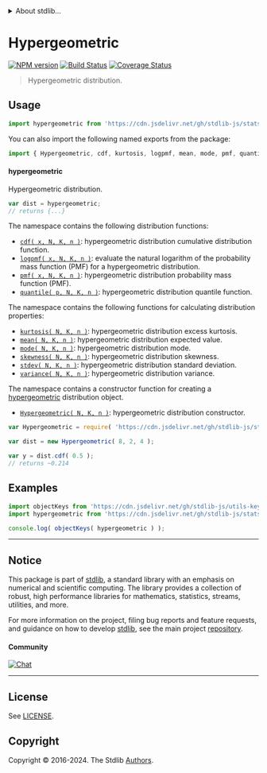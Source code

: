 <!--

@license Apache-2.0

Copyright (c) 2018 The Stdlib Authors.

Licensed under the Apache License, Version 2.0 (the "License");
you may not use this file except in compliance with the License.
You may obtain a copy of the License at

   http://www.apache.org/licenses/LICENSE-2.0

Unless required by applicable law or agreed to in writing, software
distributed under the License is distributed on an "AS IS" BASIS,
WITHOUT WARRANTIES OR CONDITIONS OF ANY KIND, either express or implied.
See the License for the specific language governing permissions and
limitations under the License.

-->


<details>
  <summary>
    About stdlib...
  </summary>
  <p>We believe in a future in which the web is a preferred environment for numerical computation. To help realize this future, we've built stdlib. stdlib is a standard library, with an emphasis on numerical and scientific computation, written in JavaScript (and C) for execution in browsers and in Node.js.</p>
  <p>The library is fully decomposable, being architected in such a way that you can swap out and mix and match APIs and functionality to cater to your exact preferences and use cases.</p>
  <p>When you use stdlib, you can be absolutely certain that you are using the most thorough, rigorous, well-written, studied, documented, tested, measured, and high-quality code out there.</p>
  <p>To join us in bringing numerical computing to the web, get started by checking us out on <a href="https://github.com/stdlib-js/stdlib">GitHub</a>, and please consider <a href="https://opencollective.com/stdlib">financially supporting stdlib</a>. We greatly appreciate your continued support!</p>
</details>

# Hypergeometric

[![NPM version][npm-image]][npm-url] [![Build Status][test-image]][test-url] [![Coverage Status][coverage-image]][coverage-url] <!-- [![dependencies][dependencies-image]][dependencies-url] -->

> Hypergeometric distribution.



<section class="usage">

## Usage

```javascript
import hypergeometric from 'https://cdn.jsdelivr.net/gh/stdlib-js/stats-base-dists-hypergeometric@deno/mod.js';
```

You can also import the following named exports from the package:

```javascript
import { Hypergeometric, cdf, kurtosis, logpmf, mean, mode, pmf, quantile, skewness, stdev, variance } from 'https://cdn.jsdelivr.net/gh/stdlib-js/stats-base-dists-hypergeometric@deno/mod.js';
```

#### hypergeometric

Hypergeometric distribution.

```javascript
var dist = hypergeometric;
// returns {...}
```

The namespace contains the following distribution functions:

<!-- <toc pattern="*+(cdf|pmf|mgf|quantile)*"> -->

<div class="namespace-toc">

-   <span class="signature">[`cdf( x, N, K, n )`][@stdlib/stats/base/dists/hypergeometric/cdf]</span><span class="delimiter">: </span><span class="description">hypergeometric distribution cumulative distribution function.</span>
-   <span class="signature">[`logpmf( x, N, K, n )`][@stdlib/stats/base/dists/hypergeometric/logpmf]</span><span class="delimiter">: </span><span class="description">evaluate the natural logarithm of the probability mass function (PMF) for a hypergeometric distribution.</span>
-   <span class="signature">[`pmf( x, N, K, n )`][@stdlib/stats/base/dists/hypergeometric/pmf]</span><span class="delimiter">: </span><span class="description">hypergeometric distribution probability mass function (PMF).</span>
-   <span class="signature">[`quantile( p, N, K, n )`][@stdlib/stats/base/dists/hypergeometric/quantile]</span><span class="delimiter">: </span><span class="description">hypergeometric distribution quantile function.</span>

</div>

<!-- </toc> -->

The namespace contains the following functions for calculating distribution properties:

<!-- <toc pattern="*+(entropy|kurtosis|mean|median|mode|skewness|stdev|variance)*"> -->

<div class="namespace-toc">

-   <span class="signature">[`kurtosis( N, K, n )`][@stdlib/stats/base/dists/hypergeometric/kurtosis]</span><span class="delimiter">: </span><span class="description">hypergeometric distribution excess kurtosis.</span>
-   <span class="signature">[`mean( N, K, n )`][@stdlib/stats/base/dists/hypergeometric/mean]</span><span class="delimiter">: </span><span class="description">hypergeometric distribution expected value.</span>
-   <span class="signature">[`mode( N, K, n )`][@stdlib/stats/base/dists/hypergeometric/mode]</span><span class="delimiter">: </span><span class="description">hypergeometric distribution mode.</span>
-   <span class="signature">[`skewness( N, K, n )`][@stdlib/stats/base/dists/hypergeometric/skewness]</span><span class="delimiter">: </span><span class="description">hypergeometric distribution skewness.</span>
-   <span class="signature">[`stdev( N, K, n )`][@stdlib/stats/base/dists/hypergeometric/stdev]</span><span class="delimiter">: </span><span class="description">hypergeometric distribution standard deviation.</span>
-   <span class="signature">[`variance( N, K, n )`][@stdlib/stats/base/dists/hypergeometric/variance]</span><span class="delimiter">: </span><span class="description">hypergeometric distribution variance.</span>

</div>

<!-- </toc> -->

The namespace contains a constructor function for creating a [hypergeometric][hypergeometric-distribution] distribution object.

<!-- <toc pattern="*ctor*"> -->

<div class="namespace-toc">

-   <span class="signature">[`Hypergeometric( N, K, n )`][@stdlib/stats/base/dists/hypergeometric/ctor]</span><span class="delimiter">: </span><span class="description">hypergeometric distribution constructor.</span>

</div>

<!-- </toc> -->

```javascript
var Hypergeometric = require( 'https://cdn.jsdelivr.net/gh/stdlib-js/stats-base-dists-hypergeometric' ).Hypergeometric;

var dist = new Hypergeometric( 8, 2, 4 );

var y = dist.cdf( 0.5 );
// returns ~0.214
```

</section>

<!-- /.usage -->

<section class="examples">

## Examples

<!-- TODO: better examples -->

<!-- eslint no-undef: "error" -->

```javascript
import objectKeys from 'https://cdn.jsdelivr.net/gh/stdlib-js/utils-keys@deno/mod.js';
import hypergeometric from 'https://cdn.jsdelivr.net/gh/stdlib-js/stats-base-dists-hypergeometric@deno/mod.js';

console.log( objectKeys( hypergeometric ) );
```

</section>

<!-- /.examples -->

<!-- Section for related `stdlib` packages. Do not manually edit this section, as it is automatically populated. -->

<section class="related">

</section>

<!-- /.related -->

<!-- Section for all links. Make sure to keep an empty line after the `section` element and another before the `/section` close. -->


<section class="main-repo" >

* * *

## Notice

This package is part of [stdlib][stdlib], a standard library with an emphasis on numerical and scientific computing. The library provides a collection of robust, high performance libraries for mathematics, statistics, streams, utilities, and more.

For more information on the project, filing bug reports and feature requests, and guidance on how to develop [stdlib][stdlib], see the main project [repository][stdlib].

#### Community

[![Chat][chat-image]][chat-url]

---

## License

See [LICENSE][stdlib-license].


## Copyright

Copyright &copy; 2016-2024. The Stdlib [Authors][stdlib-authors].

</section>

<!-- /.stdlib -->

<!-- Section for all links. Make sure to keep an empty line after the `section` element and another before the `/section` close. -->

<section class="links">

[npm-image]: http://img.shields.io/npm/v/@stdlib/stats-base-dists-hypergeometric.svg
[npm-url]: https://npmjs.org/package/@stdlib/stats-base-dists-hypergeometric

[test-image]: https://github.com/stdlib-js/stats-base-dists-hypergeometric/actions/workflows/test.yml/badge.svg?branch=v0.2.2
[test-url]: https://github.com/stdlib-js/stats-base-dists-hypergeometric/actions/workflows/test.yml?query=branch:v0.2.2

[coverage-image]: https://img.shields.io/codecov/c/github/stdlib-js/stats-base-dists-hypergeometric/main.svg
[coverage-url]: https://codecov.io/github/stdlib-js/stats-base-dists-hypergeometric?branch=main

<!--

[dependencies-image]: https://img.shields.io/david/stdlib-js/stats-base-dists-hypergeometric.svg
[dependencies-url]: https://david-dm.org/stdlib-js/stats-base-dists-hypergeometric/main

-->

[chat-image]: https://img.shields.io/gitter/room/stdlib-js/stdlib.svg
[chat-url]: https://app.gitter.im/#/room/#stdlib-js_stdlib:gitter.im

[stdlib]: https://github.com/stdlib-js/stdlib

[stdlib-authors]: https://github.com/stdlib-js/stdlib/graphs/contributors

[umd]: https://github.com/umdjs/umd
[es-module]: https://developer.mozilla.org/en-US/docs/Web/JavaScript/Guide/Modules

[deno-url]: https://github.com/stdlib-js/stats-base-dists-hypergeometric/tree/deno
[deno-readme]: https://github.com/stdlib-js/stats-base-dists-hypergeometric/blob/deno/README.md
[umd-url]: https://github.com/stdlib-js/stats-base-dists-hypergeometric/tree/umd
[umd-readme]: https://github.com/stdlib-js/stats-base-dists-hypergeometric/blob/umd/README.md
[esm-url]: https://github.com/stdlib-js/stats-base-dists-hypergeometric/tree/esm
[esm-readme]: https://github.com/stdlib-js/stats-base-dists-hypergeometric/blob/esm/README.md
[branches-url]: https://github.com/stdlib-js/stats-base-dists-hypergeometric/blob/main/branches.md

[stdlib-license]: https://raw.githubusercontent.com/stdlib-js/stats-base-dists-hypergeometric/main/LICENSE

[hypergeometric-distribution]: https://en.wikipedia.org/wiki/Hypergeometric_distribution

<!-- <toc-links> -->

[@stdlib/stats/base/dists/hypergeometric/ctor]: https://github.com/stdlib-js/stats-base-dists-hypergeometric-ctor/tree/deno

[@stdlib/stats/base/dists/hypergeometric/kurtosis]: https://github.com/stdlib-js/stats-base-dists-hypergeometric-kurtosis/tree/deno

[@stdlib/stats/base/dists/hypergeometric/mean]: https://github.com/stdlib-js/stats-base-dists-hypergeometric-mean/tree/deno

[@stdlib/stats/base/dists/hypergeometric/mode]: https://github.com/stdlib-js/stats-base-dists-hypergeometric-mode/tree/deno

[@stdlib/stats/base/dists/hypergeometric/skewness]: https://github.com/stdlib-js/stats-base-dists-hypergeometric-skewness/tree/deno

[@stdlib/stats/base/dists/hypergeometric/stdev]: https://github.com/stdlib-js/stats-base-dists-hypergeometric-stdev/tree/deno

[@stdlib/stats/base/dists/hypergeometric/variance]: https://github.com/stdlib-js/stats-base-dists-hypergeometric-variance/tree/deno

[@stdlib/stats/base/dists/hypergeometric/cdf]: https://github.com/stdlib-js/stats-base-dists-hypergeometric-cdf/tree/deno

[@stdlib/stats/base/dists/hypergeometric/logpmf]: https://github.com/stdlib-js/stats-base-dists-hypergeometric-logpmf/tree/deno

[@stdlib/stats/base/dists/hypergeometric/pmf]: https://github.com/stdlib-js/stats-base-dists-hypergeometric-pmf/tree/deno

[@stdlib/stats/base/dists/hypergeometric/quantile]: https://github.com/stdlib-js/stats-base-dists-hypergeometric-quantile/tree/deno

<!-- </toc-links> -->

</section>

<!-- /.links -->
